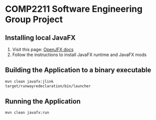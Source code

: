 # COMP2211 Software Engineering Group Project

## Installing local JavaFX

1. Visit this page: [OpenJFX docs](https://openjfx.io/openjfx-docs/#modular)
2. Follow the instructions to install JavaFX runtime and JavaFX mods

## Building the Application to a binary executable

```bash
mvn clean javafx:jlink
target/runwayredeclaration/bin/launcher
```

## Running the Application

```bash
mvn clean javafx:run
```

